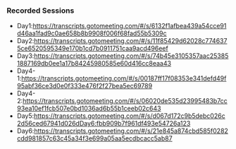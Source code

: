 ### Recorded Sessions
- Day1:https://transcripts.gotomeeting.com/#/s/6132f1afbea439a54cce91d46aa1fad9c0ae658b8b9908f006f68fad55b5309c
- Day2:https://transcripts.gotomeeting.com/#/s/11f85429d62028c7746375ce6520595349e170b1cd7b0911751caa9acd496eef
- Day3:https://transcripts.gotomeeting.com/#/s/74b45e3105357aac253851887169db0ee1a17b84245980585e60d416cc8eaa43
- Day4-1:https://transcripts.gotomeeting.com/#/s/00187ff17f08353e341defd49f95abf36ce3d0e0f333e476f2f27bea5ec69789
- Day4-2:https://transcripts.gotomeeting.com/#/s/06020de535d23995483b7cc93ea10ef1fcb507e0bd1036ad6b55b1ceeb02c643
- Day5:https://transcripts.gotomeeting.com/#/s/d067d172c9b5debc026c2d56ced67941d026dDay6:fbb909b7f961df493e54726a123
- Day6:https://transcripts.gotomeeting.com/#/s/21e845a874cbd585f0282cdd981857c63c45a34f3e699a05aa5ecdbcacc5ab87
